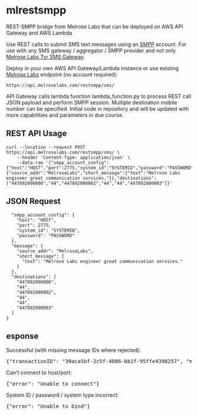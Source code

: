 # mlrestsmpp
REST-SMPP bridge from Melrose Labs that can be deployed on AWS API Gateway and AWS Lambda

Use REST calls to submit SMS text messages using an [SMPP](https://smpp.org) account. For use with any SMS gateway / aggregator / SMPP provider and not only [Melrose Labs Tyr SMS Gateway](https://melroselabs.com/services/tyr-sms-gateway/).

Deploy in your own AWS API Gateway/Lambda instance or use existing [Melrose Labs](https://melroselabs.com) endpoint (no account required):

``` https://api.melroselabs.com/restsmpp/sms/ ```

API Gateway calls lambda function lambda_function.py to process REST call JSON payload and perform SMPP session.  Multiple destination mobile number can be specified.  Initial code in repository and will be updated with more capabilities and parameters in due course.

## REST API Usage

```
curl --location --request POST https://api.melroselabs.com/restsmpp/sms/ \
	--header 'Content-Type: application/json' \
	--data-raw '{"smpp_account_config":{"host":"HOST","port":2775,"system_id":"SYSTEMID","password":"PASSWORD"},"message":{"source_addr":"MelroseLabs","short_message":{"text":"Melrose Labs engineer great communication services."}},"destinations":["447892000000","44","447892000002","44","44","447892000003"]}'
```

## JSON Request

```{
  "smpp_account_config": {
    "host": "HOST",
    "port": 2775,
    "system_id": "SYSTEMID",
    "password": "PASSWORD"
  },
  "message": {
    "source_addr": "MelroseLabs",
    "short_message": {
      "text": "Melrose Labs engineer great communication services."
    }
  },
  "destinations": [
    "447892000000",
    "44",
    "447892000002",
    "44",
    "44",
    "447892000003"
  ]
}
```

## esponse

Successful (with missing message IDs where rejected):
<pre>
{"transactionID": "39aca5bf-2c5f-4886-bb1f-95ffe4398257", "messageID": ["10a2", "", "10a3", "", "", "10a4"]}
</pre>

Can't connect to host/port:
<pre>
{"error": "Unable to connect"}
</pre>

System ID / password / system type incorrect:
<pre>
{"error": "Unable to bind"}
</pre>
